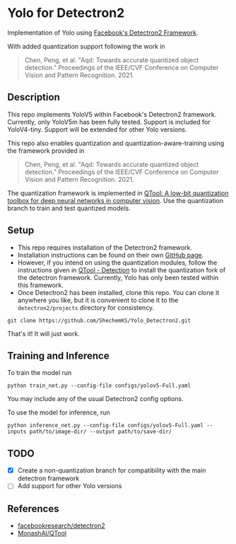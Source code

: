 # Yolo for Detectron2
Implementation of Yolo using [Facebook's Detectron2 Framework](https://github.com/facebookresearch/detectron2).

With added quantization support following the work in
> Chen, Peng, et al. "Aqd: Towards accurate quantized object detection." Proceedings of the IEEE/CVF Conference on Computer Vision and Pattern Recognition. 2021.

## Description

This repo implements YoloV5 within Facebook's Detectron2 framework. 
Currently, only YoloV5m has been fully tested. 
Support is included for YoloV4-tiny. 
Support will be extended for other Yolo versions.

This repo also enables quantization and quantization-aware-training using the framework provided in 
> Chen, Peng, et al. "Aqd: Towards accurate quantized object detection." Proceedings of the IEEE/CVF Conference on Computer Vision and Pattern Recognition. 2021.

The quantization framework is implemented in 
[QTool: A low-bit quantization toolbox for deep neural networks in computer vision](https://github.com/MonashAI/QTool).
Use the quantization branch to train and test quantized models.

## Setup
- This repo requires installation of the Detectron2 framework. 
- Installation instructions can be found on their own [GitHub page](https://github.com/facebookresearch/detectron2).
- However, if you intend on using the quantization modules, 
follow the instructions given in [QTool - Detection](https://github.com/MonashAI/QTool/blob/master/doc/detectron2.md) 
to install the quantization fork of the detectron framework. Currently, Yolo has only been tested within this framework. 
- Once Detectron2 has been installed, clone this repo. You can clone it anywhere you like, but it is convenient to clone it to the `detectron2/projects` directory for consistency.
```
git clone https://github.com/ShechemKS/Yolo_Detectron2.git
```
That's it! It will just work. 

## Training and Inference

To train the model run
```
python train_net.py --config-file configs/yolov5-Full.yaml
```

You may include any of the usual Detectron2 config options. 

To use the model for inference, run
```
python inference_net.py --config-file configs/yolov5-Full.yaml --inputs path/to/image-dir/ --output path/to/save-dir/

```

## TODO
- [x] Create a non-quantization branch for compatibility with the main detectron framework
- [ ] Add support for other Yolo versions

## References
- [facebookresearch/detectron2](https://github.com/facebookresearch/detectron2)
- [MonashAI/QTool](https://github.com/MonashAI/QTool)
